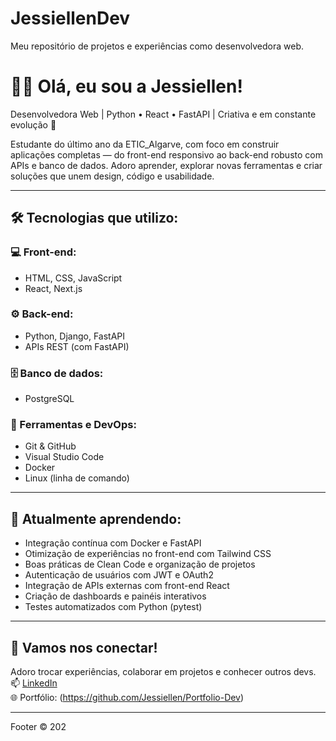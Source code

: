 # JessiellenDev
Meu repositório de projetos e experiências como desenvolvedora web.
# 👩‍💻 Olá, eu sou a Jessiellen!

Desenvolvedora Web | Python • React • FastAPI | Criativa e em constante evolução 🚀

Estudante do último ano da ETIC_Algarve, com foco em construir aplicações completas — do front-end responsivo ao back-end robusto com APIs e banco de dados. Adoro aprender, explorar novas ferramentas e criar soluções que unem design, código e usabilidade.


---

## 🛠 Tecnologias que utilizo:

### 💻 Front-end:
- HTML, CSS, JavaScript
- React, Next.js

### ⚙️ Back-end:
- Python, Django, FastAPI
- APIs REST (com FastAPI)

### 🗄️ Banco de dados:
- PostgreSQL

### 🧰 Ferramentas e DevOps:
- Git & GitHub
- Visual Studio Code
- Docker
- Linux (linha de comando)

---

## 🌱 Atualmente aprendendo:
- Integração contínua com Docker e FastAPI  
- Otimização de experiências no front-end com Tailwind CSS  
- Boas práticas de Clean Code e organização de projetos  
- Autenticação de usuários com JWT e OAuth2  
- Integração de APIs externas com front-end React  
- Criação de dashboards e painéis interativos  
- Testes automatizados com Python (pytest)  

---


## 🤝 Vamos nos conectar!
Adoro trocar experiências, colaborar em projetos e conhecer outros devs.  
📫 [LinkedIn](https://www.linkedin.com/in/jessiellen-souza-7166a7258)  
🌐 Portfólio: (https://github.com/Jessiellen/Portfolio-Dev) 

---

Footer
© 202
